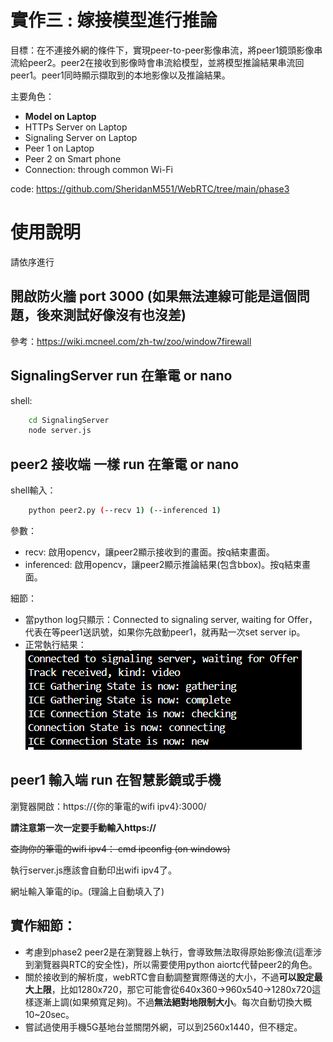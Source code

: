 # 實作三 : 嫁接模型進行推論
目標：在不連接外網的條件下，實現peer-to-peer影像串流，將peer1鏡頭影像串流給peer2。peer2在接收到影像時會串流給模型，並將模型推論結果串流回peer1。peer1同時顯示擷取到的本地影像以及推論結果。

主要角色：
* **Model on Laptop**
* HTTPs Server on Laptop
* Signaling Server on Laptop
* Peer 1 on Laptop
* Peer 2 on Smart phone
* Connection: through common Wi-Fi

code: https://github.com/SheridanM551/WebRTC/tree/main/phase3

# 使用說明
請依序進行
## 開啟防火牆 port 3000 (如果無法連線可能是這個問題，後來測試好像沒有也沒差)
參考：https://wiki.mcneel.com/zh-tw/zoo/window7firewall

## SignalingServer run 在筆電 or nano
shell:
```bash
    cd SignalingServer
    node server.js
```
## peer2 接收端 一樣 run 在筆電 or nano
shell輸入：
```bash
    python peer2.py (--recv 1) (--inferenced 1)
```
參數：
* recv: 啟用opencv，讓peer2顯示接收到的畫面。按q結束畫面。
* inferenced: 啟用opencv，讓peer2顯示推論結果(包含bbox)。按q結束畫面。

細節：
* 當python log只顯示：Connected to signaling server, waiting for Offer，代表在等peer1送訊號，如果你先啟動peer1，就再點一次set server ip。
* 正常執行結果：![alt text](image.png)

## peer1 輸入端 run 在智慧影鏡或手機
瀏覽器開啟：https://{你的筆電的wifi ipv4}:3000/

**請注意第一次一定要手動輸入https://**

~~查詢你的筆電的wifi ipv4： cmd ipconfig (on windows)~~

執行server.js應該會自動印出wifi ipv4了。

網址輸入筆電的ip。(理論上自動填入了)

## 實作細節：
* 考慮到phase2 peer2是在瀏覽器上執行，會導致無法取得原始影像流(這牽涉到瀏覽器與RTC的安全性)，所以需要使用python aiortc代替peer2的角色。
* 關於接收到的解析度，webRTC會自動調整實際傳送的大小，不過**可以設定最大上限**，比如1280x720，那它可能會從640x360->960x540->1280x720這樣逐漸上調(如果頻寬足夠)。不過**無法絕對地限制大小**。每次自動切換大概10~20sec。
* 嘗試過使用手機5G基地台並關閉外網，可以到2560x1440，但不穩定。